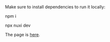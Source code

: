 Make sure to install dependencies to run it locally:

npm i

npx nuxi dev

The page is [here](https://starryskylover.github.io/example/).
